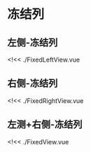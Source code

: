 # 冻结列

## 左侧-冻结列

<!<< ./FixedLeftView.vue

## 右侧-冻结列

<!<< ./FixedRightView.vue

## 左测+右侧-冻结列

<!<< ./FixedView.vue
